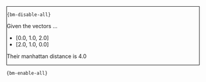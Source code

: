 <div style="border:1px solid black;">

`{bm-disable-all}`

Given the vectors ...

 * [0.0, 1.0, 2.0]
 * [2.0, 1.0, 0.0]

Their manhattan distance is 4.0

</div>

`{bm-enable-all}`

